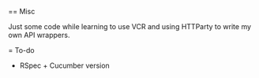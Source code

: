 == Misc

Just some code while learning to use VCR and using HTTParty to write my own API wrappers.

= To-do 

* RSpec + Cucumber version